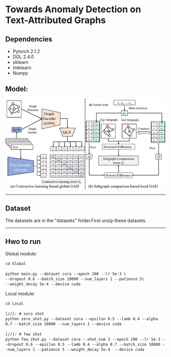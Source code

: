 # Towards Anomaly Detection on Text-Attributed Graphs


## Dependencies

- Pytorch 2.1.2
- DGL 2.4.0
- sklearn
- imblearn
- Numpy


## Model:

![](https://raw.githubusercontent.com/lxdgogogo/TAGAD/master/Figure/model.png)

***

## Dataset

The datasets are in the "datasets" folder.First unzip these datasets.

***

## Hwo to run

Global module:

```
cd Global

python main.py --dataset cora --epoch 200 --lr 5e-3 \ 
--dropout 0.6 --batch_size 10000 --num_layers 1 --patience 5\
--weight_decay 5e-4 --device cuda
```


Local module:

```
cd Local

[//]: # zero shot
python zero_shot.py --dataset cora --epsilon 0.5 --lamb 0.4 --alpha 0.7 --batch_size 10000 --num_layers 1 --device cuda

[//]: # few shot
python few_shot.py --dataset cora --shot_num 3 --epoch 200 --lr 5e-3 --dropout 0.6 --epsilon 0.5 --lamb 0.4 --alpha 0.7 --batch_size 10000 --num_layers 1 --patience 5 --weight_decay 5e-4  --device cuda

```

